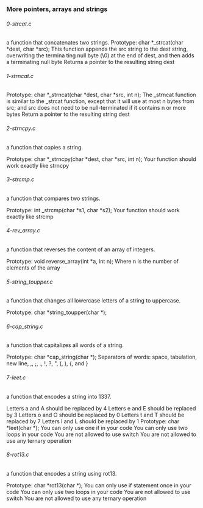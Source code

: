 ### More pointers, arrays and strings

###### 0-strcat.c
a function that concatenates two strings.
Prototype: char *_strcat(char *dest, char *src);
This function appends the src string to the dest string, overwriting the termina
ting null byte (\0) at the end of dest, and then adds a terminating null byte
Returns a pointer to the resulting string dest

###### 1-strncat.c
Prototype: char *_strncat(char *dest, char *src, int n);
The _strncat function is similar to the _strcat function, except that
it will use at most n bytes from src; and
src does not need to be null-terminated if it contains n or more bytes
Return a pointer to the resulting string dest

###### 2-strncpy.c
a function that copies a string.

Prototype: char *_strncpy(char *dest, char *src, int n);
Your function should work exactly like strncpy

###### 3-strcmp.c
a function that compares two strings.

Prototype: int _strcmp(char *s1, char *s2);
Your function should work exactly like strcmp

###### 4-rev_array.c
a function that reverses the content of an array of integers.

Prototype: void reverse_array(int *a, int n);
Where n is the number of elements of the array

###### 5-string_toupper.c
a function that changes all lowercase letters of a string to uppercase.

Prototype: char *string_toupper(char *);

###### 6-cap_string.c
 a function that capitalizes all words of a string.

Prototype: char *cap_string(char *);
Separators of words: space, tabulation, new line, ,, ;, ., !, ?, \", (, ), {,
and }

###### 7-leet.c
a function that encodes a string into 1337.

Letters a and A should be replaced by 4
Letters e and E should be replaced by 3
Letters o and O should be replaced by 0
Letters t and T should be replaced by 7
Letters l and L should be replaced by 1
Prototype: char *leet(char *);
You can only use one if in your code
You can only use two loops in your code
You are not allowed to use switch
You are not allowed to use any ternary operation

###### 8-rot13.c
a function that encodes a string using rot13.

Prototype: char *rot13(char *);
You can only use if statement once in your code
You can only use two loops in your code
You are not allowed to use switch
You are not allowed to use any ternary operation